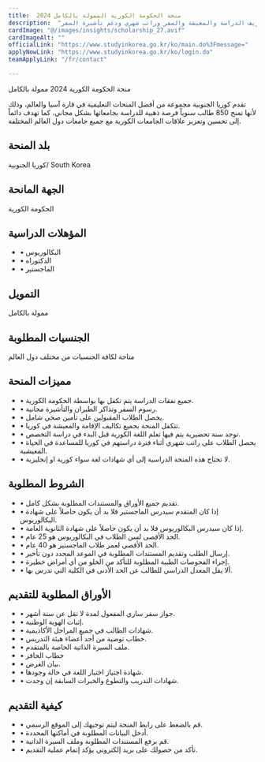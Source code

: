```yaml
---
title:  منحة الحكومة الكورية الممولة بالكامل 2024 
description:  "توفر منحة الحكومة الكورية الممولة بالكامل كافة مصاريف الدراسة والمعيشة والسفر وراتب شهري ودعم تأشيرة السفر" 
cardImage: "@/images/insights/scholarship_27.avif" 
cardImageAlt: "" 
officialLink: "https://www.studyinkorea.go.kr/ko/main.do%3Fmessage=" 
applyNowLink: "https://www.studyinkorea.go.kr/ko/login.do" 
teamApplyLink: "/fr/contact"

---
```


منحة الحكومة الكورية 2024 ممولة بالكامل

تقدم كوريا الجنوبية مجموعة من أفضل المنحات التعليمية في قارة آسيا والعالم، وذلك لأنها تمنح 850 طالب سنوياً فرصة ذهبية للدراسة بجامعاتها بشكل مجاني، كما تهدف دائماً إلى تحسين وتعزيز علاقات الجامعات الكورية مع جميع جامعات دول العالم المختلفة.

## بلد المنحة

كوريا الجنوبية/ South Korea

## الجهة المانحة

الحكومة الكورية

## المؤهلات الدراسية

- • البكالوريوس
- • الدكتوراه
- • الماجستير

## التمويل

ممولة بالكامل

## الجنسيات المطلوبة

متاحة لكافة الجنسيات من مختلف دول العالم

## مميزات المنحة

- • جميع نفقات الدراسة يتم تكفل بها بواسطة الحكومة الكورية.
- • رسوم السفر وتذاكر الطيران والتأشيرة مجانية.
- • يحصل الطلاب المقبولين على تأمين صحي شامل.
- • تتكفل المنحة بجميع تكاليف الإقامة والمعيشة في كوريا.
- • توجد سنة تحضيرية يتم فيها تعلم اللغة الكورية قبل البدء في دراسة التخصص.
- • يحصل الطلاب على راتب شهري أثناء فترة دراستهم في كوريا للمساعدة في الحياة المعيشية.
- • لا تحتاج هذه المنحة الدراسية إلى أي شهادات لغة سواء كورية او إنجليزية.

## الشروط المطلوبة

- • تقديم جميع الأوراق والمستندات المطلوبة بشكل كامل.
- • إذا كان المتقدم سيدرس الماجستير فلا بد أن يكون حاصلاً على شهادة البكالوريوس.
- • إذا كان سيدرس البكالوريوس فلا بد أن يكون حاصلاً على شهادة الثانوية العامة.
- • الحد الأقصى لسن الطلاب في البكالوريوس هو 25 عام.
- • الحد الأقصى لعمر طلاب الماجستير هو 40 عام.
- • إرسال الطلب وتقديم المستندات المطلوبة في الموعد المحدد دون تأخير.
- • إجراء الفحوصات الطبية المطلوبة للتأكد من الخلو من أي أمراض خطيرة.
- • ألا يقل المعدل الدراسي للطالب عن الحد الأدنى في الكلية التي تدرس بها.

## الأوراق المطلوبة للتقديم

- • جواز سفر ساري المفعول لمدة لا تقل عن ستة أشهر.
- • إثبات الهوية الوطنية.
- • شهادات الطالب في جميع المراحل الأكاديمية.
- • خطاب توصية من أحد أعضاء هيئة التدريس.
- • ملف السيرة الذاتية الخاصة بالمتقدم.
- • خطاب الحافز
- • بيان الغرض.
- • شهادة اجتياز اختبار اللغة في حالة وجودها.
- • شهادات التدريب والتطوع والخبرات السابقة إن وجدت.

## كيفية التقديم

- • قم بالضغط على رابط المنحة ليتم توجيهك إلى الموقع الرسمي.
- • أدخل البيانات المطلوبة في أماكنها المحددة.
- • قم برفع المستندات المطلوبة وملف السيرة الذاتية.
- • تأكد من حصولك على بريد إلكتروني يؤكد إتمام عملية التقديم.

